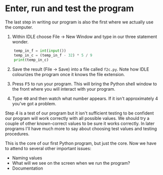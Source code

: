 # Enter, run and test the program

The last step in writing our program is also the first where we actually
use the computer.

1.  Within IDLE choose File → New Window and type in our three statement
    wonder.

```python
    temp_in_f = int(input())
    temp_in_c = (temp_in_f - 32) * 5 / 9
    print(temp_in_c)
```
2.  Save the result (File → Save) into a file called `f2c.py`. Note how
    IDLE colourizes the program once it knows the file extension.

3.  Press <kbd>F5</kbd> to run your program. This will bring the Python shell
    window to the front where you will interact with your program.

4.  Type <kbd>4</kbd><kbd>0</kbd> and then watch what number appears. If it isn't approximately 4 you've
    got a problem.

Step 4 is a test of our program but it isn't sufficient testing to be
confident our program will work correctly with all possible values. We
should try a couple of other known-correct values to be sure it works
correctly. In later programs I'll have much more to say about choosing
test values and testing procedures.

This is the core of our first Python program, but just the core. Now we
have to attend to several other important issues:

-   Naming values
-   What will we see on the screen when we run the program?
-   Documentation
